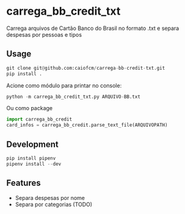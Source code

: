 # carrega_bb_credit_txt

Carrega arquivos de Cartão Banco do Brasil no formato .txt e separa despesas por pessoas e tipos

## Usage

```python
git clone git@github.com:caiofcm/carrega-bb-credit-txt.git
pip install .
```

Acione como módulo para printar no console:

```python
python -m carrega_bb_credit_txt.py ARQUIVO-BB.txt
```

Ou como package

```python
import carrega_bb_credit
card_infos = carrega_bb_credit.parse_text_file(ARQUIVOPATH)
```

## Development

```python
pip install pipenv
pipenv install --dev
```

## Features

- Separa despesas por nome
- Separa por categorias (TODO)

